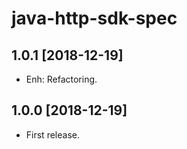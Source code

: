 java-http-sdk-spec
==================

1.0.1 [2018-12-19]
------------------

- Enh: Refactoring.

1.0.0 [2018-12-19]
------------------

- First release.
